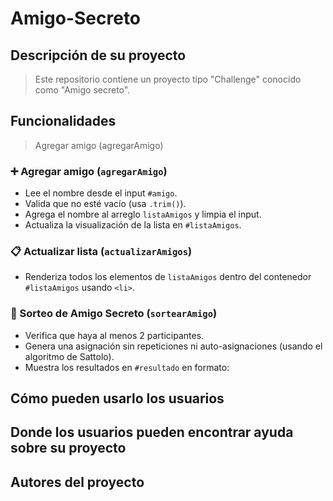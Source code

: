 # Amigo-Secreto

## Descripción de su proyecto
> Este repositorio contiene un proyecto tipo "Challenge" conocido como "Amigo secreto". 
## Funcionalidades
> Agregar amigo (agregarAmigo)
### ➕ Agregar amigo (`agregarAmigo`)
- Lee el nombre desde el input `#amigo`.
- Valida que no esté vacío (usa `.trim()`).
- Agrega el nombre al arreglo `listaAmigos` y limpia el input.
- Actualiza la visualización de la lista en `#listaAmigos`.

### 📋 Actualizar lista (`actualizarAmigos`)
- Renderiza todos los elementos de `listaAmigos` dentro del contenedor `#listaAmigos` usando `<li>`.

### 🎲 Sorteo de Amigo Secreto (`sortearAmigo`)
- Verifica que haya al menos 2 participantes.
- Genera una asignación sin repeticiones ni auto-asignaciones (usando el algoritmo de Sattolo).
- Muestra los resultados en `#resultado` en formato: 


## Cómo pueden usarlo los usuarios
>
## Donde los usuarios pueden encontrar ayuda sobre su proyecto
>
## Autores del proyecto
>

